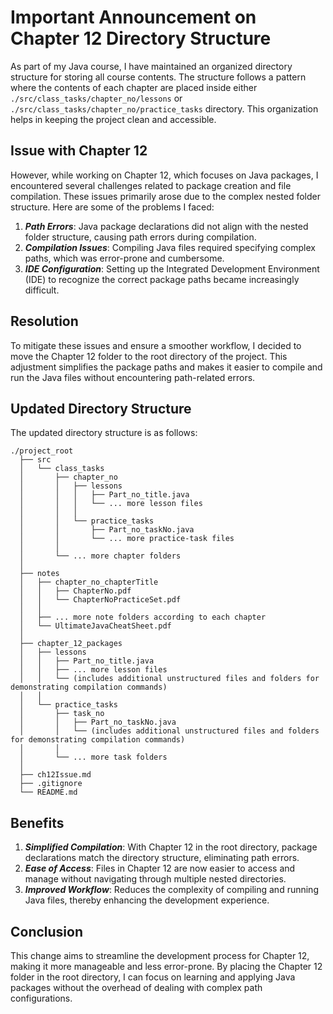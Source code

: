 # Important Announcement on Chapter 12 Directory Structure

As part of my Java course, I have maintained an organized directory structure for storing all course contents. The structure follows a pattern where the contents of each chapter are placed inside either `./src/class_tasks/chapter_no/lessons` or `./src/class_tasks/chapter_no/practice_tasks` directory. This organization helps in keeping the project clean and accessible.

## Issue with Chapter 12

However, while working on Chapter 12, which focuses on Java packages, I encountered several challenges related to package creation and file compilation. These issues primarily arose due to the complex nested folder structure. Here are some of the problems I faced:

1. ***Path Errors***: Java package declarations did not align with the nested folder structure, causing path errors during compilation.
2. ***Compilation Issues***: Compiling Java files required specifying complex paths, which was error-prone and cumbersome.
3. ***IDE Configuration***: Setting up the Integrated Development Environment (IDE) to recognize the correct package paths became increasingly difficult.

## Resolution

To mitigate these issues and ensure a smoother workflow, I decided to move the Chapter 12 folder to the root directory of the project. This adjustment simplifies the package paths and makes it easier to compile and run the Java files without encountering path-related errors.

## Updated Directory Structure

The updated directory structure is as follows:

```
./project_root
  ├── src
  │   └── class_tasks
  │       ├── chapter_no
  │       │   ├── lessons
  │       │   │   ├── Part_no_title.java
  │       │   │   └── ... more lesson files
  │       │   │
  │       │   └── practice_tasks
  │       │       ├── Part_no_taskNo.java
  │       │       └── ... more practice-task files
  │       │
  │       └── ... more chapter folders
  │
  ├── notes
  │   ├── chapter_no_chapterTitle
  │   │   ├── ChapterNo.pdf
  │   │   └── ChapterNoPracticeSet.pdf
  │   │
  │   ├── ... more note folders according to each chapter    
  │   └── UltimateJavaCheatSheet.pdf
  │
  ├── chapter_12_packages
  │   ├── lessons
  │   │   ├── Part_no_title.java
  │   │   ├── ... more lesson files
  │   │   └── (includes additional unstructured files and folders for demonstrating compilation commands)
  │   │
  │   └── practice_tasks
  │       ├── task_no
  │       │   ├── Part_no_taskNo.java
  │       │   └── (includes additional unstructured files and folders for demonstrating compilation commands)
  │       │
  │       └── ... more task folders
  │    
  ├── ch12Issue.md
  ├── .gitignore     
  └── README.md
```

## Benefits

1. ***Simplified Compilation***: With Chapter 12 in the root directory, package declarations match the directory structure, eliminating path errors.
2. ***Ease of Access***: Files in Chapter 12 are now easier to access and manage without navigating through multiple nested directories.
3. ***Improved Workflow***: Reduces the complexity of compiling and running Java files, thereby enhancing the development experience.

## Conclusion

This change aims to streamline the development process for Chapter 12, making it more manageable and less error-prone. By placing the Chapter 12 folder in the root directory, I can focus on learning and applying Java packages without the overhead of dealing with complex path configurations.